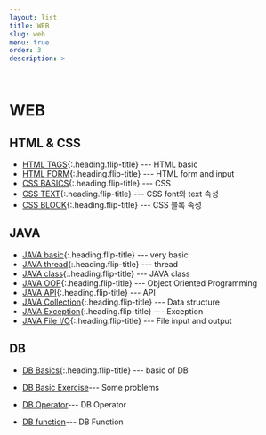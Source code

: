```yaml
---
layout: list
title: WEB
slug: web
menu: true
order: 3
description: >

---
```

# WEB

## HTML & CSS

* [HTML TAGS]{:.heading.flip-title} --- HTML basic
* [HTML FORM]{:.heading.flip-title} ---  HTML form and input
* [CSS BASICS]{:.heading.flip-title} --- CSS
* [CSS TEXT]{:.heading.flip-title} --- CSS font와 text 속성
* [CSS BLOCK]{:.heading.flip-title} --- CSS 블록 속성

## JAVA

* [JAVA basic]{:.heading.flip-title} --- very basic
* [JAVA thread]{:.heading.flip-title} --- thread
* [JAVA class]{:.heading.flip-title} --- JAVA class
* [JAVA OOP]{:.heading.flip-title} --- Object Oriented Programming
* [JAVA API]{:.heading.flip-title} --- API
* [JAVA Collection]{:.heading.flip-title} --- Data structure
* [JAVA Exception]{:.heading.flip-title} --- Exception
* [JAVA File I/O]{:.heading.flip-title} --- File input and output


## DB

- [DB Basics]{:.heading.flip-title} --- basic of DB

- [DB Basic Exercise]--- Some problems

- [DB Operator]--- DB Operator

- [DB function]--- DB Function





[HTML TAGS]: 2020-10-20-HTML_tag/
[HTML FORM]: 2020-10-21-HTML_formInput/
[CSS BASICS]: 2020-10-22-CSS기초/
[CSS BLOCK]: 2020-10-27-CSS_블록/
[CSS TEXT]: 2020-10-24-CSS_텍스트
[JAVA basic]: 2020-08-26-JAVAbasic/
[JAVA thread]: 2020-09-02-JAVA_Thread/
[JAVA OOP]: 2020-09-10-JAVA_OOP/
[JAVA class]: 2020-09-07-JAVA_Class/
[JAVA API]: 2020-09-15-JAVA_API/
[JAVA Collection]: 2020-09-23-JAVA_Colletion/
[JAVA Exception]: 2020-09-25-JAVA_Exception/
[JAVA File I/O]: 2020-09-29-JAVA_FileIO/
[DB Basics]: 2020-10-08-DB_Basics/
[DB Basic Exercise]: 2020-10-09-DB_기초문제/
[DB Operator]: 2020-10-10-DB_연산자/
[DB function]: 2020-10-13-DB_함수/
